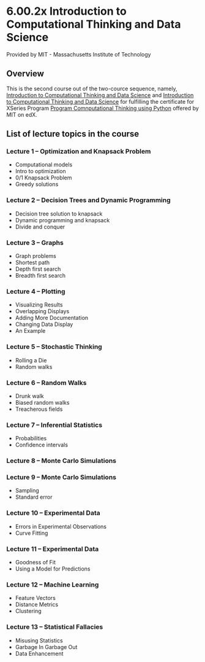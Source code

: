 # 6.00.2x Introduction to Computational Thinking and Data Science

Provided by MIT - Massachusetts Institute of Technology

## Overview

This is the second course out of the two-cource sequence, namely, [Introduction to Computational Thinking and Data Science](https://learning.edx.org/course/course-v1:MITx+6.00.2x+1T2021/home) and [Introduction to Computational Thinking and Data Science](https://learning.edx.org/course/course-v1:MITx+6.00.2x+1T2021/home) for fulfilling the certificate for XSeries Program [Program Comnputational Thinking using Python](https://courses.edx.org/dashboard/programs/a4453798-ffc2-4f5a-b983-64a228e3a0fd/) offered by MIT on edX.

## List of lecture topics in the course

### Lecture 1 – Optimization and Knapsack Problem

- Computational models
- Intro to optimization
- 0/1 Knapsack Problem
- Greedy solutions

### Lecture 2 – Decision Trees and Dynamic Programming

- Decision tree solution to knapsack
- Dynamic programming and knapsack
- Divide and conquer

### Lecture 3 – Graphs

- Graph problems
- Shortest path
- Depth first search
- Breadth first search

### Lecture 4 – Plotting

- Visualizing Results
- Overlapping Displays
- Adding More Documentation
- Changing Data Display
- An Example

### Lecture 5 – Stochastic Thinking

- Rolling a Die
- Random walks

### Lecture 6 – Random Walks

- Drunk walk
- Biased random walks
- Treacherous fields

### Lecture 7 – Inferential Statistics

- Probabilities
- Confidence intervals

### Lecture 8 – Monte Carlo Simulations

### Lecture 9 – Monte Carlo Simulations

- Sampling
- Standard error

### Lecture 10 – Experimental Data

- Errors in Experimental Observations
- Curve Fitting

### Lecture 11 – Experimental Data

- Goodness of Fit
- Using a Model for Predictions

### Lecture 12 – Machine Learning

- Feature Vectors
- Distance Metrics
- Clustering

### Lecture 13 – Statistical Fallacies

- Misusing Statistics
- Garbage In Garbage Out
- Data Enhancement
